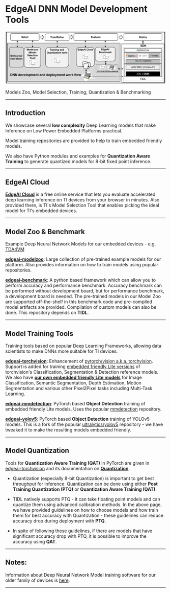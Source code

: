 # EdgeAI DNN Model Development Tools

![EdgeAIDevelopment SDK](./assets/edgeai-development-models.png)

Models Zoo, Model Selection, Training, Quantization & Benchmarking

<hr>

## Introduction
We showcase several **low complexity** Deep Learning models that make  Inference on Low Power Embedded Platforms practical. 

Model training repositories are provided to help to train embedded friendly models. 

We also have Python modules and examples for **Quantization Aware Training** to generate quantized models for 8-bit fixed point inference.

<hr>

## EdgeAI Cloud
**[EdgeAI Cloud](https://www.ti.com/tool/TI-EDGE-AI-CLOUD)** is a free online service that lets you evaluate accelerated deep learning inference on TI devices from your browser in minutes. Also provided there, is TI's Model Selection Tool that enables picking the ideal model for TI's embedded devices.


<hr>


## Model Zoo & Benchmark
Example Deep Neural Network Models for our embedded devices - e.g. [TDA4VM](http://www.ti.com/product/TDA4VM)

**[edgeai-modelzoo](https://github.com/TexasInstruments/edgeai-modelzoo)**: Large collection of pre-trained example models for our platform. Also provides information on how to train models using popular repositories.

**[edgeai-benchmark](https://github.com/TexasInstruments/edgeai-benchmark)**: A python based framework which can allow you to perform accuracy and performance benchmark. Accuracy benchmark can be performed without development board, but for performance benchmark, a development board is needed. The pre-trained models in our Model Zoo are supported off-the-shelf in this benchmark code and pre-compiled model artifacts are provided. Compilation of custom models can also be done. This repository depends on **TIDL**.


<hr>


## Model Training Tools
Training tools based on popular Deep Learning Frameworks, allowing data scientists to make DNNs more suitable for TI devices.

**[edgeai-torchvision](https://github.com/TexasInstruments/edgeai-torchvision)**: Enhancement of [pytorch/vision a.k.a. torchvision](https://github.com/pytorch/vision). Support is added for training [embedded friendly Lite versions](https://github.com/TexasInstruments/edgeai-torchvision/tree/master/references) of torchvision's Classification, Segmentation & Detection reference models. We also have **[our own embedded friendly Lite models](https://github.com/TexasInstruments/edgeai-torchvision/tree/master/references/pixel2pixel)** for Image Classification, Semantic Segmentation, Depth Estimation, Motion Segmentation and various other Pixel2Pixel tasks including Multi-Task Learning.

**[edgeai-mmdetection](https://github.com/TexasInstruments/edgeai-mmdetection)**: PyTorch based **Object Detection** training of embedded friendly Lite models. Uses the popular [mmdetection](https://github.com/open-mmlab/mmdetection) repository.

**[edgeai-yolov5](https://github.com/TexasInstruments/edgeai-yolov5)**: PyTorch based **Object Detection** training of YOLOv5 models. This is a fork of the popular [ultralytics/yolov5](https://github.com/ultralytics/yolov5) repository - we have tweaked it to make the resulting models embedded friendly.


<hr>


## Model Quantization
Tools for **Quantization Aware Training (QAT)** in PyTorch are given in [edgeai-torchvision](https://github.com/TexasInstruments/edgeai-torchvision) and its documentation on **[Quantization](https://github.com/TexasInstruments/edgeai-torchvision/blob/master/docs/pixel2pixel/Quantization.md)**.

- Quantization (especially 8-bit Quantization) is important to get best throughput for inference. Quantization can be done using either **Post Training Quantization (PTQ)** or **Quantization Aware Training (QAT)**.

- TIDL natively supports PTQ - it can take floating point models and can quantize them using advanced calibration methods. In the above page, we have provided guidelines on how to choose models and how train them for best accuracy with Quantization - these guidelines can reduce accuracy drop during deployment with **PTQ**. 

- In spite of following these guidelines, if there are models that have significant accuracy drop with PTQ, it is possible to improve the accuracy using **QAT**.


<hr>

## Notes: 
Information about Deep Neural Network Model training software for our older family of devices is [here](./readme_models-j6.md).

<hr>

